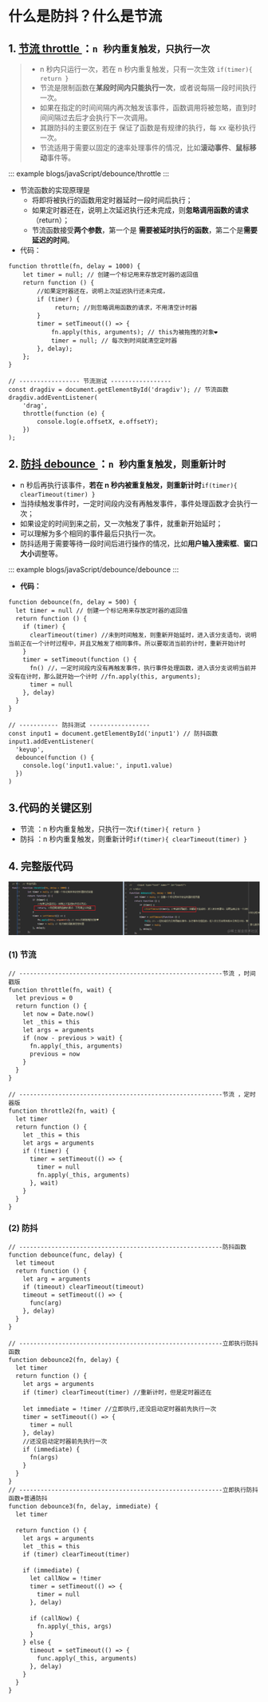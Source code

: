 # 什么是防抖？什么是节流

## 1. [节流 throttle ](https://www.bilibili.com/video/BV1cv411r7HQ?p=64)：`n 秒内重复触发，只执行一次`

> - n 秒内只运行一次，若在 n 秒内重复触发，只有一次生效 `if(timer){ return }`
> - 节流是限制函数在**某段时间内只能执行一次**，或者说每隔一段时间执行一次。
> - 如果在指定的时间间隔内再次触发该事件，函数调用将被忽略，直到时间间隔过去后才会执行下一次调用。
> - 其跟防抖的主要区别在于 保证了函数是有规律的执行，每 xx 毫秒执行一次。
> - 节流适用于需要以固定的速率处理事件的情况，比如**滚动事件**、**鼠标移动**事件等。

::: example
blogs/javaScript/debounce/throttle
:::

- 节流函数的实现原理是
  - 将即将被执行的函数用定时器延时一段时间后执行；
  - 如果定时器还在，说明上次延迟执行还未完成，则**忽略调用函数的请求**（return）；
  - 节流函数接受**两个参数**，第一个是 **需要被延时执行的函数**，第二个是**需要延迟的时间**。
- 代码：

```js{6,9,19}
function throttle(fn, delay = 1000) {
    let timer = null; // 创建一个标记用来存放定时器的返回值
    return function () {
        //如果定时器还在，说明上次延迟执行还未完成，
        if (timer) {
             return; //则忽略调用函数的请求，不用清空计时器
        }
        timer = setTimeout(() => {
            fn.apply(this, arguments); // this为被拖拽的对象❤
            timer = null; // 每次到时间就清空定时器
        }, delay);
    };
}

// ----------------- 节流测试 -----------------
const dragdiv = document.getElementById('dragdiv'); // 节流函数
dragdiv.addEventListener(
    'drag',
    throttle(function (e) {
        console.log(e.offsetX, e.offsetY);
    })
);

```

## 2. [防抖 debounce ](https://www.bilibili.com/video/BV1cv411r7HQ?p=63)：`n 秒内重复触发，则重新计时`

- n 秒后再执行该事件，**若在 n 秒内被重复触发，则重新计时**`if(timer){ clearTimeout(timer) }`
- 当持续触发事件时，一定时间段内没有再触发事件，事件处理函数才会执行一次；
- 如果设定的时间到来之前，又一次触发了事件，就重新开始延时；
- 可以理解为多个相同的事件最后只执行一次。
- 防抖适用于需要等待一段时间后进行操作的情况，比如**用户输入搜索框**、**窗口大小**调整等。

::: example
blogs/javaScript/debounce/debounce
:::

- **代码：**

```js{5}
function debounce(fn, delay = 500) {
  let timer = null // 创建一个标记用来存放定时器的返回值
  return function () {
    if (timer) {
      clearTimeout(timer) //未到时间触发，则重新开始延时，进入该分支语句，说明当前正在一个计时过程中，并且又触发了相同事件。所以要取消当前的计时，重新开始计时
    }
    timer = setTimeout(function () {
      fn() //，一定时间段内没有再触发事件，执行事件处理函数，进入该分支说明当前并没有在计时，那么就开始一个计时 //fn.apply(this, arguments);
      timer = null
    }, delay)
  }
}

// ----------- 防抖测试 -----------------
const input1 = document.getElementById('input1') // 防抖函数
input1.addEventListener(
  'keyup',
  debounce(function () {
    console.log('input1.value:', input1.value)
  })
)
```

## 3.代码的关键区别

- 节流 ：n 秒内重复触发，只执行一次`if(timer){ return }`
- 防抖 ：n 秒内重复触发，则重新计时`if(timer){ clearTimeout(timer) }`

## 4. 完整版代码

![原型链3](./img/debounce.png)

### (1) 节流

```js{3,5,8,10,17,21}
// ---------------------------------------------------------节流 ，时间戳版
function throttle(fn, wait) {
  let previous = 0
  return function () {
    let now = Date.now()
    let _this = this
    let args = arguments
    if (now - previous > wait) {
      fn.apply(_this, arguments)
      previous = now
    }
  }
}

// ---------------------------------------------------------节流 ，定时器版
function throttle2(fn, wait) {
  let timer
  return function () {
    let _this = this
    let args = arguments
    if (!timer) {
      timer = setTimeout(() => {
        timer = null
        fn.apply(_this, arguments)
      }, wait)
    }
  }
}
```

### (2) 防抖

```js{6,20,25,39,40}
// ---------------------------------------------------------防抖函数
function debounce(func, delay) {
  let timeout
  return function () {
    let arg = arguments
    if (timeout) clearTimeout(timeout)
    timeout = setTimeout(() => {
      func(arg)
    }, delay)
  }
}

// ---------------------------------------------------------立即执行防抖函数
function debounce2(fn, delay) {
  let timer
  return function () {
    let args = arguments
    if (timer) clearTimeout(timer) //重新计时，但是定时器还在

    let immediate = !timer //立即执行,还没启动定时器前先执行一次
    timer = setTimeout(() => {
      timer = null
    }, delay)
    //还没启动定时器前先执行一次
    if (immediate) {
      fn(args)
    }
  }
}
// ---------------------------------------------------------立即执行防抖函数+普通防抖
function debounce3(fn, delay, immediate) {
  let timer

  return function () {
    let args = arguments
    let _this = this
    if (timer) clearTimeout(timer)

    if (immediate) {
      let callNow = !timer
      timer = setTimeout(() => {
        timer = null
      }, delay)

      if (callNow) {
        fn.apply(_this, args)
      }
    } else {
      timeout = setTimeout(() => {
        func.apply(_this, arguments)
      }, delay)
    }
  }
}
```
